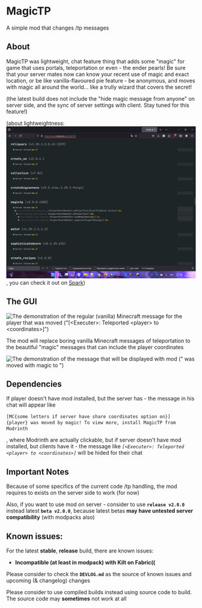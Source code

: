 # MagicTP
A simple mod that changes /tp messages

## About
MagicTP was lightweight, chat feature thing that adds some "magic" for game that uses portals, teleportation or even - the ender pearls! Be sure that your server mates now can know your recent use of magic and exact location, or be like vanilla-flavoured pie feature - be anonymous, and moves with magic all around the world... like a trully wizard that covers the secret!

(the latest build does not include the "hide magic message from anyone" on server side, and the sync of server settings with client. Stay tuned for this feature!)

(about lightweightness: ![showcase lightweightness of mod](image.png), you can check it out on [Spark](https://spark.lucko.me/uxLIGde7kH))

## The GUI
![The demonstration of the regular (vanilla) Minecraft message for the player that was moved ("_`[<Executer>: Teleported <player> to <coordinates>]`_")](https://cdn.modrinth.com/data/cached_images/de1b54383aaf43edbe4d69b2721584ce92aad89b.png)

The mod will replace boring vanilla Minecraft messages of teleportation to the beautiful "magic" messages that can include the player coordinates

![The demonstration of the message that will be displayed with mod ("<player> was moved with magic to <place>")](https://cdn.modrinth.com/data/cached_images/13a43694d60dbf725949a122a0e8c5657b31d2d0.png)

## Dependencies

If player doesn't have mod installed, but the server has - the message in his chat will appear like 

```
[MC{some letters if server have share coordinates option on}]
{player} was moved by magic! To view more, install MagicTP from Modrinth
```

, where Modrinth are actually clickable, but if server doesn't have mod installed, but clients have it - the message like _`[<Executer>: Teleported <player> to <coordinates>]`_ will be hided for their chat

## Important Notes
Because of some specifics of the current code /tp handling, the mod requires to exists on the server side to work (for now)

Also, if you want to use mod on server - consider to use **`release v2.0.0`** instead latest **`beta v2.0.0`**, because latest betas **may have untested server compatibility** (with modpacks also)


## Known issues:
For the latest **stable**, **release** build, there are known issues:
- **Incompatible (at least in modpack) with Kilt on Fabric((**

Please consider to check the **`DEVLOG.md`** as the source of known issues and upcoming (& changelog) changes

Please consider to use compiled builds instead using source code to build. The source code may **sometimes** not work at all
